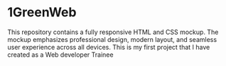 # 1GreenWeb
This repository contains a fully responsive HTML and CSS mockup. The mockup emphasizes professional design, modern layout, and seamless user experience across all devices. This is my first project that I have created as a Web developer Trainee
